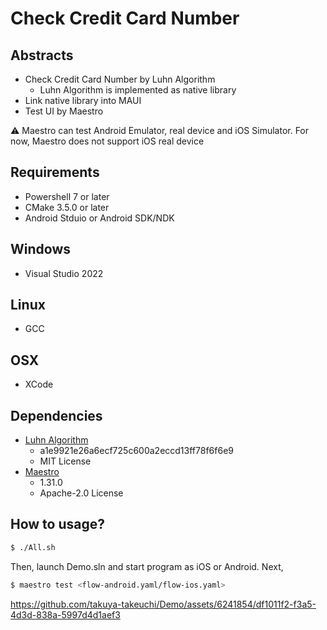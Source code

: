 # Check Credit Card Number

## Abstracts

* Check Credit Card Number by Luhn Algorithm
  * Luhn Algorithm is implemented as native library
* Link native library into MAUI
* Test UI by Maestro

:warning: Maestro can test Android Emulator, real device and iOS Simulator. For now, Maestro does not support iOS real device

## Requirements

* Powershell 7 or later
* CMake 3.5.0 or later
* Android Stduio or Android SDK/NDK

## Windows

* Visual Studio 2022

## Linux

* GCC

## OSX

* XCode

## Dependencies

* [Luhn Algorithm](https://github.com/karancodes/credit-card-validator)
  * a1e9921e26a6ecf725c600a2eccd13ff78f6f6e9
  * MIT License
* [Maestro](https://github.com/mobile-dev-inc/maestro)
  * 1.31.0
  * Apache-2.0 License

## How to usage?

````sh
$ ./All.sh
````

Then, launch Demo.sln and start program as iOS or Android.
Next,

````sh
$ maestro test <flow-android.yaml/flow-ios.yaml>
````

https://github.com/takuya-takeuchi/Demo/assets/6241854/df1011f2-f3a5-4d3d-838a-5997d4d1aef3
